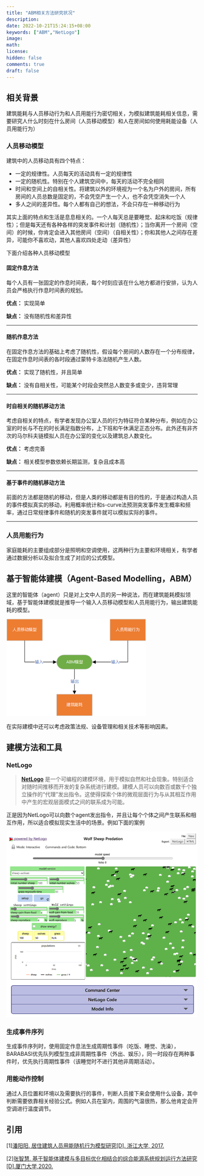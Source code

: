 ```yaml
---
title: "ABM相关方法研究状况"
description: 
date: 2022-10-21T15:24:15+08:00
keywords: ["ABM","NetLogo"]
image: 
math: 
license: 
hidden: false
comments: true
draft: false
---
```

## 相关背景

建筑能耗与人员移动行为和人员用能行为密切相关，为模拟建筑能耗相关信息，需要研究人什么时刻在什么房间（人员移动模型）和人在房间如何使用耗能设备（人员用能行为）

### 人员移动模型

建筑中的人员移动具有四个特点：

* 一定的规律性。人员每天的活动具有一定的规律性
* 一定的随机性。特别在个人建筑空间中，每天的活动不完全相同
* 时间和空间上的自相关性。将建筑以外的环境视为一个名为户外的房间，所有房间的人员总数是固定的，不会凭空产生一个人，也不会凭空消失一个人
* 多人之间的差异性。每个人都有自己的想法，不会只存在一种移动行为

其实上面的特点和生活是息息相关的。一个人每天总是要睡觉、起床和吃饭（规律性）；但是每天还有各种各样的突发事件和计划（随机性）；当你离开一个房间（空间）的时候，你肯定会进入其他房间（空间）（自相关性）；你和其他人之间存在差异，可能你不喜欢动，其他人喜欢四处走动（差异性）

下面介绍各种人员移动模型

#### 固定作息方法

每个人员有一张固定的作息时间表，每个时刻应该在什么地方都进行安排，认为人员会严格执行作息时间表的规划。

**优点：** 实现简单

**缺点：** 没有随机性和差异性

---

#### 随机作息方法

在固定作息方法的基础上考虑了随机性，假设每个房间的人数存在一个分布规律，在固定作息时间表的各时段通过蒙特卡洛法随机产生人数。

**优点：** 实现了随机性，并且简单

**缺点：** 没有自相关性，可能某个时段会突然总人数变多或变少，违背常理

---

#### 时自相关的随机移动方法

考虑自相关的特点，有学者发现办公室人员的行为特征符合某种分布，例如在办公室的时长与不在的时长满足指数分布，上下班和午休满足正态分布。此外还有非齐次的马尔科夫链模拟人员在办公室的变化以及建筑总人数变化。

**优点：** 考虑完善

**缺点：** 相关模型参数依赖长期监测，复杂且成本高

---

#### 基于事件的随机移动方法

前面的方法都是随机的移动，但是人类的移动都是有目的性的，于是通过构造人员的事件模拟真实的移动，利用概率统计和s-curve法预测突发事件发生概率和频率，通过日常规律事件和随机的突发事件就可以模拟实际的事件。

---

### 人员用能行为

家庭能耗的主要组成部分是照明和空调使用，这两种行为主要和环境相关，有学者通过数据分析以及拟合生成了对应的公式模型。

## 基于智能体建模（Agent-Based Modelling，ABM）

这里的智能体（agent）只是对上文中人员的另一种说法，而在建筑能耗模拟领域，基于智能体建模就是推导一个输入人员移动模型和人员用能行为，输出建筑能耗的模型。

![简单流程图](image/index/1666353931428.png "简单流程图")

在实际建模中还可以考虑政策法规、设备管理和相关技术等影响因素。

## 建模方法和工具

### NetLogo

> **[NetLogo](https://ccl.northwestern.edu/netlogo/ "Netlogo官方网站")** 是一个可编程的建模环境，用于模拟自然和社会现象。特别适合对随时间推移而开发的复杂系统进行建模。建模人员可以向数百或数千个独立操作的“代理”发出指令。这使得探索个体的微观层面行为与从其相互作用中产生的宏观层面模式之间的联系成为可能。

正是因为NetLogo可以向数个agent发出指令，并且让每个个体之间产生联系和相互作用，所以适合模拟现实生活中的场景。例如下面的案例

![模拟狼羊种群数量变化](image/index/1666420071371.png "模拟狼羊种群数量变化")

### 生成事件序列

生成事件序列时，使用固定作息法生成周期性事件（吃饭、睡觉、洗澡），BARABASI优先队列模型生成非周期性事件（外出、娱乐），同一时段存在两种事件时，优先执行周期性事件（该睡觉时不进行其他非周期活动）。

### 用能动作控制

通过人员位置和环境以及需要执行的事件，判断人员接下来会使用什么设备，其中判断需要依靠相关经验公式。例如人员在室内，周围的气温很热，那么他肯定会开空调进行温度调节。

## 引用

[1][潘阳阳. 居住建筑人员用能随机行为模型研究\[D\]. 浙江大学, 2017.](https://chn.oversea.cnki.net/KCMS/detail/detail.aspx?dbcode=CMFD&dbname=CMFD201801&filename=1017258493.nh&uniplatform=OVERSEA&v=-n2yZzUGNR3AZFzV9lMDMIBpKFf4rNhM7RUgDG_vQ5EpNJANBwRR_Gp8c-Xfgkbt)

[2][张智慧. 基于智能体建模与多目标优化相结合的综合能源系统规划运行方法研究\[D\].厦门大学,2020.](https://chn.oversea.cnki.net/KCMS/detail/detail.aspx?dbcode=CMFD&dbname=CMFDTEMP&filename=1020063482.nh&uniplatform=OVERSEA&v=QK-yUP7WQfMa3QDxlkjAc3WBPIDMtVYes5YAnCiFFkO21bfTqhKLkzNDP6MB2LgB)
